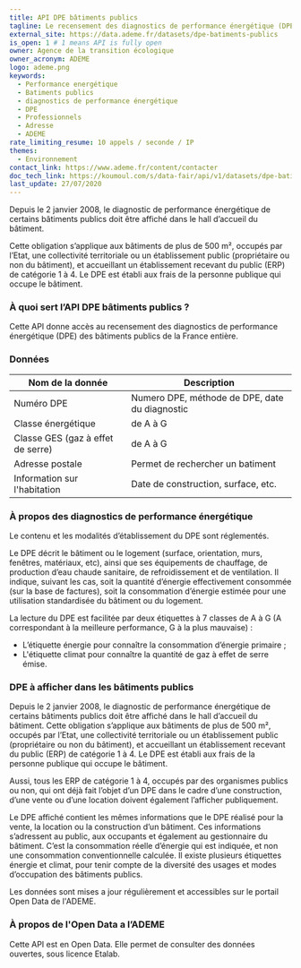 ```yaml
---
title: API DPE bâtiments publics
tagline: Le recensement des diagnostics de performance énergétique (DPE) des bâtiments publics
external_site: https://data.ademe.fr/datasets/dpe-batiments-publics
is_open: 1 # 1 means API is fully open
owner: Agence de la transition écologique
owner_acronym: ADEME
logo: ademe.png
keywords:
  - Performance energétique
  - Batiments publics
  - diagnostics de performance énergétique
  - DPE
  - Professionnels
  - Adresse
  - ADEME
rate_limiting_resume: 10 appels / seconde / IP
themes:
  - Environnement
contact_link: https://www.ademe.fr/content/contacter
doc_tech_link: https://koumoul.com/s/data-fair/api/v1/datasets/dpe-batiments-publics/api-docs.json
last_update: 27/07/2020
---
```


Depuis le 2 janvier 2008, le diagnostic de performance énergétique de certains bâtiments publics doit être affiché dans le hall d’accueil du bâtiment.

Cette obligation s’applique aux bâtiments de plus de 500 m², occupés par l’Etat, une collectivité territoriale ou un établissement public (propriétaire ou non du bâtiment), et accueillant un établissement recevant du public (ERP) de catégorie 1 à 4. Le DPE est établi aux frais de la personne publique qui occupe le bâtiment.

### À quoi sert l’API DPE bâtiments publics ?

Cette API donne accès au recensement des diagnostics de performance énergétique (DPE) des bâtiments publics de la France entière.

### Données

| Nom de la donnée                  | Description                                    |
| --------------------------------- | ---------------------------------------------- |
| Numéro DPE                        | Numero DPE, méthode de DPE, date du diagnostic |
| Classe énergétique                | de A à G                                       |
| Classe GES (gaz à effet de serre) | de A à G                                       |
| Adresse postale                   | Permet de rechercher un batiment               |
| Information sur l'habitation      | Date de construction, surface, etc.            |

### À propos des diagnostics de performance énergétique

Le contenu et les modalités d’établissement du DPE sont réglementés.

Le DPE décrit le bâtiment ou le logement (surface, orientation, murs, fenêtres, matériaux, etc), ainsi que ses équipements de chauffage, de production d’eau chaude sanitaire, de refroidissement et de ventilation. Il indique, suivant les cas, soit la quantité d’énergie effectivement consommée (sur la base de factures), soit la consommation d’énergie estimée pour une utilisation standardisée du bâtiment ou du logement.

La lecture du DPE est facilitée par deux étiquettes à 7 classes de A à G (A correspondant à la meilleure performance, G à la plus mauvaise) :

- L’étiquette énergie pour connaître la consommation d’énergie primaire ;
- L'étiquette climat pour connaître la quantité de gaz à effet de serre émise.

### DPE à afficher dans les bâtiments publics

Depuis le 2 janvier 2008, le diagnostic de performance énergétique de certains bâtiments publics doit être affiché dans le hall d’accueil du bâtiment. Cette obligation s’applique aux bâtiments de plus de 500 m², occupés par l’Etat, une collectivité territoriale ou un établissement public (propriétaire ou non du bâtiment), et accueillant un établissement recevant du public (ERP) de catégorie 1 à 4. Le DPE est établi aux frais de la personne publique qui occupe le bâtiment.

Aussi, tous les ERP de catégorie 1 à 4, occupés par des organismes publics ou non, qui ont déjà fait l’objet d’un DPE dans le cadre d’une construction, d’une vente ou d’une location doivent également l’afficher publiquement.

Le DPE affiché contient les mêmes informations que le DPE réalisé pour la vente, la location ou la construction d’un bâtiment. Ces informations s’adressent au public, aux occupants et également au gestionnaire du bâtiment. C’est la consommation réelle d’énergie qui est indiquée, et non une consommation conventionnelle calculée. Il existe plusieurs étiquettes énergie et climat, pour tenir compte de la diversité des usages et modes d’occupation des bâtiments publics.

Les données sont mises a jour régulièrement et accessibles sur le <External href="https://data.ademe.fr/datasets/dpe-batiments-publics">portail Open Data de l'ADEME</External>.

### À propos de l'Open Data a l’ADEME

Cette API est en Open Data. Elle permet de consulter des données ouvertes, <External href="https://www.etalab.gouv.fr/licence-ouverte-open-licence">sous licence Etalab</External>.
